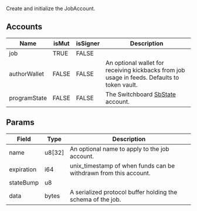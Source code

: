 Create and initialize the JobAccount.

## Accounts
|Name|isMut|isSigner|Description|
|--|--|--|--|
| job | TRUE | FALSE |  | 
| authorWallet | FALSE | FALSE | An optional wallet for receiving kickbacks from job usage in feeds. Defaults to token vault. | 
| programState | FALSE | FALSE | The Switchboard [SbState](/api/idl/accounts/SbState) account. | 
## Params
|Field|Type|Description|
|--|--|--|
| name |  u8[32] | An optional name to apply to the job account. |
| expiration |  i64 | unix_timestamp of when funds can be withdrawn from this account. |
| stateBump |  u8 |  |
| data |  bytes | A serialized protocol buffer holding the schema of the job. |
